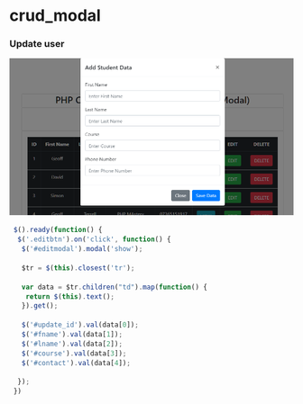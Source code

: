 # crud_modal

### Update user
![Screenshot](img/crud_modal1.png)


```js
 $().ready(function() {
  $('.editbtn').on('click', function() {
   $('#editmodal').modal('show');

   $tr = $(this).closest('tr');

   var data = $tr.children("td").map(function() {
    return $(this).text();
   }).get();

   $('#update_id').val(data[0]);
   $('#fname').val(data[1]);
   $('#lname').val(data[2]);
   $('#course').val(data[3]);
   $('#contact').val(data[4]);

  });
 })
```

